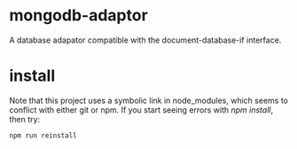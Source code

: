 # mongodb-adaptor

A database adapator compatible with the document-database-if interface.

# install
Note that this project uses a symbolic link in node_modules, which seems to conflict with either git or npm.
If you start seeing errors with *npm install*, then try:

```
npm run reinstall
```

